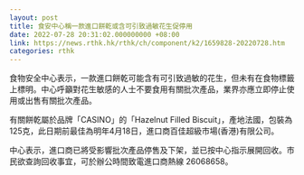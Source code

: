 ```yaml
---
layout: post
title: 食安中心稱一款進口餅乾或含可引致過敏花生促停用
date: 2022-07-28 20:31:02.000000000 +08:00
link: https://news.rthk.hk/rthk/ch/component/k2/1659828-20220728.htm
categories: rthk
---
```


食物安全中心表示，一款進口餅乾可能含有可引致過敏的花生，但未有在食物標籤上標明。中心呼籲對花生敏感的人士不要食用有關批次產品，業界亦應立即停止使用或出售有關批次產品。

有關餅乾屬於品牌「CASINO」的「Hazelnut Filled Biscuit」，產地法國，包裝為125克，此日期前最佳為明年4月18日，進口商百佳超級市場(香港)有限公司。

中心表示，進口商已將受影響批次產品停售及下架，並已按中心指示展開回收。市民欲查詢回收事宜，可於辦公時間致電進口商熱線 26068658。
